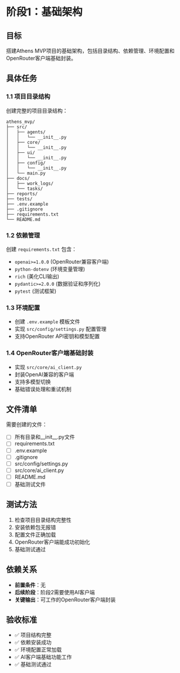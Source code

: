 # 阶段1：基础架构

## 目标
搭建Athens MVP项目的基础架构，包括目录结构、依赖管理、环境配置和OpenRouter客户端基础封装。

## 具体任务

### 1.1 项目目录结构
创建完整的项目目录结构：
```
athens_mvp/
├── src/
│   ├── agents/
│   │   └── __init__.py
│   ├── core/
│   │   └── __init__.py
│   ├── ui/
│   │   └── __init__.py
│   ├── config/
│   │   └── __init__.py
│   └── main.py
├── docs/
│   ├── work_logs/
│   └── tasks/
├── reports/
├── tests/
├── .env.example
├── .gitignore
├── requirements.txt
└── README.md
```

### 1.2 依赖管理
创建 `requirements.txt` 包含：
- `openai>=1.0.0` (OpenRouter兼容客户端)
- `python-dotenv` (环境变量管理)
- `rich` (美化CLI输出)
- `pydantic>=2.0.0` (数据验证和序列化)
- `pytest` (测试框架)

### 1.3 环境配置
- 创建 `.env.example` 模板文件
- 实现 `src/config/settings.py` 配置管理
- 支持OpenRouter API密钥和模型配置

### 1.4 OpenRouter客户端基础封装
- 实现 `src/core/ai_client.py`
- 封装OpenAI兼容的客户端
- 支持多模型切换
- 基础错误处理和重试机制

## 文件清单
需要创建的文件：
- [ ] 所有目录和__init__.py文件
- [ ] requirements.txt
- [ ] .env.example
- [ ] .gitignore
- [ ] src/config/settings.py
- [ ] src/core/ai_client.py
- [ ] README.md
- [ ] 基础测试文件

## 测试方法
1. 检查项目目录结构完整性
2. 安装依赖包无报错
3. 配置文件正确加载
4. OpenRouter客户端能成功初始化
5. 基础测试通过

## 依赖关系
- **前置条件**：无
- **后续阶段**：阶段2需要使用AI客户端
- **关键输出**：可工作的OpenRouter客户端封装

## 验收标准
- ✅ 项目结构完整
- ✅ 依赖安装成功
- ✅ 环境配置正常加载
- ✅ AI客户端基础功能工作
- ✅ 基础测试通过